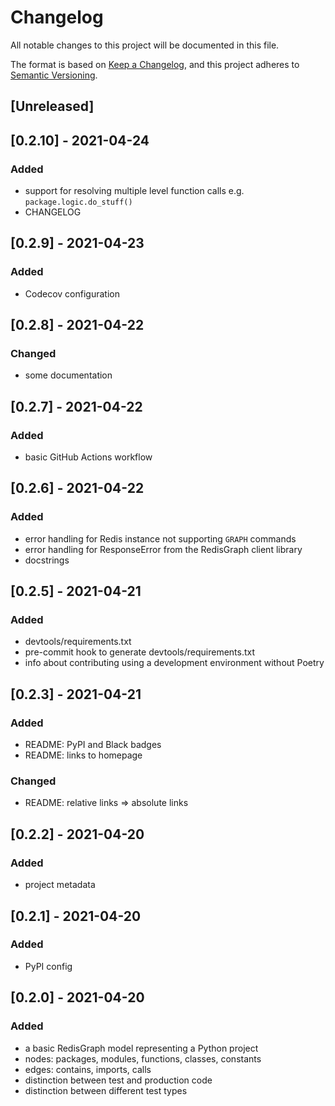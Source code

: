 # Changelog
All notable changes to this project will be documented in this file.

The format is based on [Keep a Changelog](https://keepachangelog.com/en/1.0.0/),
and this project adheres to [Semantic Versioning](https://semver.org/spec/v2.0.0.html).

## [Unreleased]

## [0.2.10] - 2021-04-24
### Added

* support for resolving multiple level function calls e.g. `package.logic.do_stuff()`
* CHANGELOG

## [0.2.9] - 2021-04-23
### Added

* Codecov configuration

## [0.2.8] - 2021-04-22
### Changed

* some documentation

## [0.2.7] - 2021-04-22
### Added

* basic GitHub Actions workflow

## [0.2.6] - 2021-04-22
### Added

* error handling for Redis instance not supporting `GRAPH` commands
* error handling for ResponseError from the RedisGraph client library
* docstrings

## [0.2.5] - 2021-04-21
### Added

* devtools/requirements.txt
* pre-commit hook to generate devtools/requirements.txt
* info about contributing using a development environment without Poetry

## [0.2.3] - 2021-04-21
### Added

* README: PyPI and Black badges
* README: links to homepage

### Changed

* README: relative links => absolute links

## [0.2.2] - 2021-04-20
### Added

* project metadata

## [0.2.1] - 2021-04-20
### Added

* PyPI config


## [0.2.0] - 2021-04-20
### Added

* a basic RedisGraph model representing a Python project
* nodes: packages, modules, functions, classes, constants
* edges: contains, imports, calls
* distinction between test and production code
* distinction between different test types